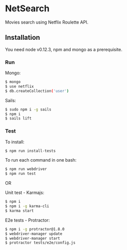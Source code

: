 # NetSearch

Movies search using Netflix Roulette API.

## Installation

You need node v0.12.3, npm and mongo as a prerequisite.

### Run

Mongo:
```sh
$ mongo
$ use netflix
$ db.createCollection('user')
```

Sails:
```sh
$ sudo npm i -g sails
$ npm i
$ sails lift
```

### Test

To install:
```sh
$ npm run install-tests
```

To run each command in one bash:
```sh
$ npm run webdriver
$ npm run test
```

OR

Unit test - Karmajs:
```sh
$ npm i
$ npm i -g karma-cli
$ karma start
```

E2e tests - Protractor:
```sh
$ npm i -g protractor@1.8.0
$ webdriver-manager update
$ webdriver-manager start
$ protractor tests/e2e/config.js
```